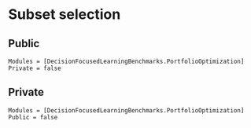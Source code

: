 # Subset selection

## Public

```@autodocs
Modules = [DecisionFocusedLearningBenchmarks.PortfolioOptimization]
Private = false
```

## Private

```@autodocs
Modules = [DecisionFocusedLearningBenchmarks.PortfolioOptimization]
Public = false
```
